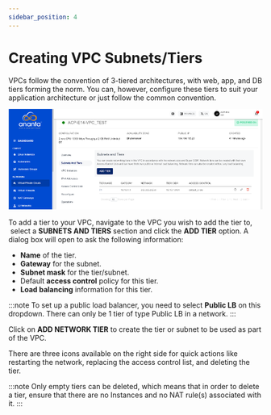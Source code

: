 ```yaml
---
sidebar_position: 4
---
```

# Creating VPC Subnets/Tiers

VPCs follow the convention of 3-tiered architectures, with web, app, and DB tiers forming the norm. You can, however, configure these tiers to suit your application architecture or just follow the common convention.

![Creating VPC Subnets/Tiers](img/VPCSubnets1.png)

To add a tier to your VPC, navigate to the VPC you wish to add the tier to,  select a **SUBNETS AND TIERS** section and click the **ADD TIER** option. A dialog box will open to ask the following information:

- **Name** of the tier.
- **Gateway** for the subnet. 
- **Subnet mask** for the tier/subnet.
- Default **access control** policy for this tier.
- **Load balancing** information for this tier.

:::note
To set up a public load balancer, you need to select **Public LB** on this dropdown. There can only be 1 tier of type Public LB in a network.
:::

Click on **ADD NETWORK TIER** to create the tier or subnet to be used as part of the VPC.

There are three icons available on the right side for quick actions like restarting the network, replacing the access control list, and deleting the tier.

:::note
Only empty tiers can be deleted, which means that in order to delete a tier, ensure that there are no Instances and no NAT rule(s) associated with it.
:::


